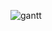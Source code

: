 ![gantt](http://www.plantuml.com/plantuml/proxy?cache=no&src=https://raw.githubusercontent.com/hkr-uplight/gantt/main/gantt.txt)
